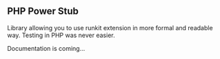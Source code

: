 PHP Power Stub
--------------

Library allowing you to use runkit extension in more formal and readable way.
Testing in PHP was never easier.

Documentation is coming...